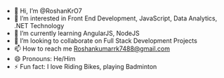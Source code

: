 - 👋 Hi, I’m @RoshanKrO7
- 👀 I’m interested in Front End Development, JavaScript, Data Analytics, .NET Technology
- 🌱 I’m currently learning AngularJS, NodeJS
- 💞️ I’m looking to collaborate on Full Stack Development Projects
- 📫 How to reach me Roshankumarrk7488@gmail.com
- 😄 Pronouns: He/Him
- ⚡ Fun fact: I love Riding Bikes, playing Badminton

<!---
RoshanKrO7/RoshanKrO7 is a ✨ special ✨ repository because its `README.md` (this file) appears on your GitHub profile.
You can click the Preview link to take a look at your changes.
--->

